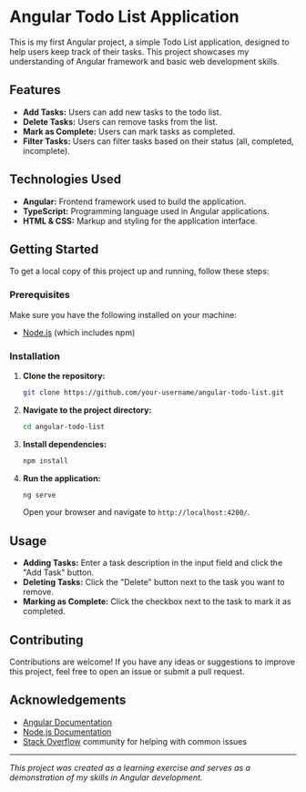 # Angular Todo List Application

This is my first Angular project, a simple Todo List application, designed to help users keep track of their tasks. This project showcases my understanding of Angular framework and basic web development skills.

## Features

- **Add Tasks:** Users can add new tasks to the todo list.
- **Delete Tasks:** Users can remove tasks from the list.
- **Mark as Complete:** Users can mark tasks as completed.
- **Filter Tasks:** Users can filter tasks based on their status (all, completed, incomplete).

## Technologies Used

- **Angular:** Frontend framework used to build the application.
- **TypeScript:** Programming language used in Angular applications.
- **HTML & CSS:** Markup and styling for the application interface.

## Getting Started

To get a local copy of this project up and running, follow these steps:

### Prerequisites

Make sure you have the following installed on your machine:

- [Node.js](https://nodejs.org/) (which includes npm)

### Installation

1. **Clone the repository:**
    ```sh
    git clone https://github.com/your-username/angular-todo-list.git
    ```
2. **Navigate to the project directory:**
    ```sh
    cd angular-todo-list
    ```
3. **Install dependencies:**
    ```sh
    npm install
    ```
4. **Run the application:**
    ```sh
    ng serve
    ```
    Open your browser and navigate to `http://localhost:4200/`.

## Usage

- **Adding Tasks:** Enter a task description in the input field and click the "Add Task" button.
- **Deleting Tasks:** Click the "Delete" button next to the task you want to remove.
- **Marking as Complete:** Click the checkbox next to the task to mark it as completed.

## Contributing

Contributions are welcome! If you have any ideas or suggestions to improve this project, feel free to open an issue or submit a pull request.


## Acknowledgements

- [Angular Documentation](https://angular.io/docs)
- [Node.js Documentation](https://nodejs.org/en/docs/)
- [Stack Overflow](https://stackoverflow.com/) community for helping with common issues

---

*This project was created as a learning exercise and serves as a demonstration of my skills in Angular development.*

